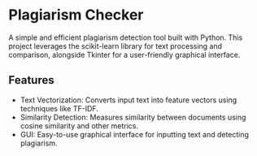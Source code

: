 # Plagiarism Checker
A simple and efficient plagiarism detection tool built with Python. This project leverages the scikit-learn library for text processing and comparison, alongside Tkinter for a user-friendly graphical interface.

## Features
- Text Vectorization: Converts input text into feature vectors using techniques like TF-IDF.
- Similarity Detection: Measures similarity between documents using cosine similarity and other metrics.
- GUI: Easy-to-use graphical interface for inputting text and detecting plagiarism.
